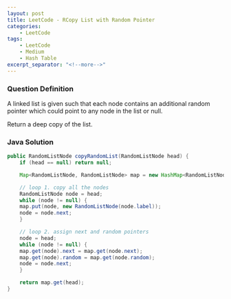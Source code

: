 ```yaml
---
layout: post
title: LeetCode - RCopy List with Random Pointer
categories:
    - LeetCode
tags:
    - LeetCode
    - Medium
    - Hash Table
excerpt_separator: "<!--more-->"
---
```


### Question Definition
A linked list is given such that each node contains an additional random pointer which could point to any node in the list or null.

Return a deep copy of the list.
<!--more-->
### Java Solution
```java
public RandomListNode copyRandomList(RandomListNode head) {
    if (head == null) return null;

    Map<RandomListNode, RandomListNode> map = new HashMap<RandomListNode, RandomListNode>();

    // loop 1. copy all the nodes
    RandomListNode node = head;
    while (node != null) {
    map.put(node, new RandomListNode(node.label));
    node = node.next;
    }

    // loop 2. assign next and random pointers
    node = head;
    while (node != null) {
    map.get(node).next = map.get(node.next);
    map.get(node).random = map.get(node.random);
    node = node.next;
    }

    return map.get(head);
}
```